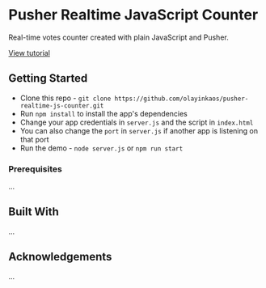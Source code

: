 # Pusher Realtime JavaScript Counter
Real-time votes counter created with plain JavaScript and Pusher.

[View tutorial](https://pusher.com/tutorials/counter-javascript/)

## Getting Started

- Clone this repo - `git clone https://github.com/olayinkaos/pusher-realtime-js-counter.git`
- Run `npm install` to install the app's dependencies
- Change your app credentials in `server.js` and the script in `index.html`
- You can also change the `port` in `server.js` if another app is listening on that port
- Run the demo - `node server.js` or `npm run start`

### Prerequisites

...

## Built With

...

## Acknowledgements

...
